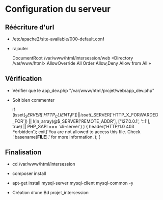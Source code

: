 # Configuration du serveur

## Réécriture d'url
* /etc/apache2/site-available/000-default.conf
* rajouter

	DocumentRoot /var/www/html/intersession/web
	<Directory /var/www/html>
	AllowOverride All
	Order Allow,Deny
	Allow from All
	</Directory>»
                
## Vérification

* Vérifier que le app_dev.php "/var/www/html/projet/web/app_dev.php"
* Soit bien commenter 

	if (isset($_SERVER['HTTP_CLIENT_IP'])
	|| isset($_SERVER['HTTP_X_FORWARDED_FOR'])
	|| !(in_array(@$_SERVER['REMOTE_ADDR'], ['127.0.0.1', '::1'], true) || PHP_SAPI === 'cli-server')
	) {
	header('HTTP/1.0 403 Forbidden');
	exit('You are not allowed to access this file. Check '.basename(__FILE__).' for more information.');
	}

## Finalisation 

* cd /var/www/html/intersession 

* composer install

* apt-get install mysql-server mysql-client mysql-common -y

* Création d'une Bd projet_intersession

